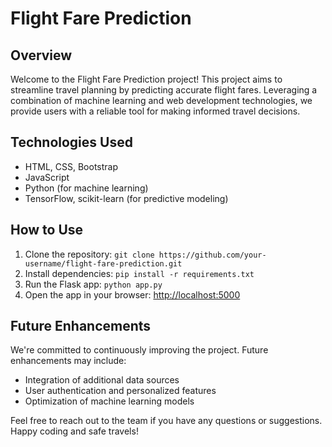 # Flight Fare Prediction

## Overview
Welcome to the Flight Fare Prediction project! This project aims to streamline travel planning by predicting accurate flight fares. Leveraging a combination of machine learning and web development technologies, we provide users with a reliable tool for making informed travel decisions.

## Technologies Used
- HTML, CSS, Bootstrap
- JavaScript
- Python (for machine learning)
- TensorFlow, scikit-learn (for predictive modeling)

## How to Use
1. Clone the repository: `git clone https://github.com/your-username/flight-fare-prediction.git`
2. Install dependencies: `pip install -r requirements.txt`
3. Run the Flask app: `python app.py`
4. Open the app in your browser: [http://localhost:5000](http://localhost:5000)

## Future Enhancements
We're committed to continuously improving the project. Future enhancements may include:
- Integration of additional data sources
- User authentication and personalized features
- Optimization of machine learning models

Feel free to reach out to the team if you have any questions or suggestions. Happy coding and safe travels!
